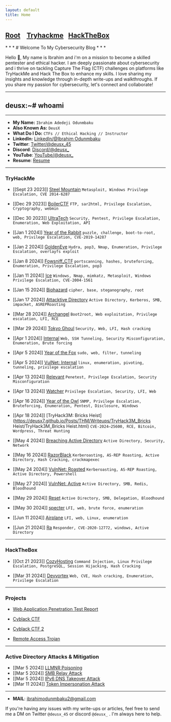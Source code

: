 ```yaml
---
layout: default
title: Home
---
```

<h2 class="mume-header" id="mainindexhtml-nbspnbsp-contactcontacthtml"><a href="./index.html">Root</a>&#xA0;&#xA0;&#xA0; <a href="/Posts/THM/index.html">Tryhackme</a>&#xA0;&#xA0;&#xA0;<a href="/Posts/HTB/index.html">HackTheBox</a>&#xA0;&#xA0;&#xA0;</h2>
<script src="https://tryhackme.com/badge/1528520"></script>
* * *
# Welcome To My Cybersecurity Blog
* * *

Hello 👋, My name is  Ibrahim and i'm on a mission to become a skilled pentester and ethical hacker. I am deeply passionate about cybersecurity and i thrive on tackling Capture The Flag (CTF) challenges on platforms like TryHackMe and Hack The Box to enhance my skills. I love sharing my insights and knowledge through in-depth write-ups and walkthroughs. If you share my passion for cybersecurity, let's connect and collaborate!
* * *
## deusx:~# whoami
* * *

- **My Name:** `Ibrahim Adedeji Odunmbaku`
- **Also Known As:** `DeusX`
- **What Do I Do:** `CTFs // Ethical Hacking // Instructor`
- **LinkedIn:** [LinkedIn/@Ibrahim Odunmbaku](https://www.linkedin.com/in/ibrahim-odunmbaku-8639a811b/)
- **Twitter**: [Twitter/@deusx_45](https://twitter.com/deusx_45)
- **Discord**: [Discord/@deusx_](https://discord.com/channels/@deusx_)
- **YouTube**: [YouTube/@deusx_](https://youtube.com/@Deus-X?si=FD4r1RL5HrpbkQPd)
- **Resume**: [Resume](https://drive.google.com/file/d/1_1ziIKMUp2Blr1HxP3VIMCx4D6FbhLch/view?usp=sharing)
  
* * *
### **TryHackMe**

- [[Sept 23 2023]] [Steel Mountain](https://deusx7.github.io/Posts/THM/Writeups/Steel_Mountain/Steel_Mountain.html) `Metasploit, Windows Privilege Escalation, CVE 2014-6287`

- [[Dec 29 2023]] [BoilerCTF](https://deusx7.github.io/Posts/THM/Writeups/BoilerCTF/BoilerCTF.html) `FTP, sar2html, Privilege Escalation, Cryptography, webmin`

- [[Dec 30 2023]] [UltraTech](https://deusx7.github.io/Posts/THM/Writeups/UltraTech/UltraTech.html) `Security, Pentest, Privilege Escalation, Enumeration, Web Exploitation, API`

-  [[Jan 1 2024]] [Year of the Rabbit](https://deusx7.github.io/Posts/THM/Writeups/Year_of_the_Rabbit/Year_of_the_Rabbit.html) `puzzle, challenge, boot-to-root, web, Privilege Escalation, CVE-2019-14287`

-  [[Jan 2 2024]] [GoldenEye](https://deusx7.github.io/Posts/THM/Writeups/GoldenEye/GoldenEye.html) `Hydra, pop3, Nmap, Enumeration, Privilege Escalation, overlayfs exploit` 

- [[Jan 8 2024]] [Fowsniff_CTF](https://deusx7.github.io/Posts/THM/Writeups/Fowsniff_CTF/Fowsniff_CTF.html) `portscanning, hashes, bruteforcing, Enumeration, Privilege Escalation, pop3`

- [[Jan 11 2024]] [Ice](https://deusx7.github.io/Posts/THM/Writeups/Ice/Ice.html) `Windows, Nmap, mimkatz, Metasploit, Windows Privilege Escalation, CVE-2004-1561`

- [[Jan 15 2024]] [Biohazard](https://deusx7.github.io/Posts/THM/Writeups/Biohazard/Biohazard.html) `cipher, base, steganography, root`

- [[Jan 17 2024]] [Attacktive Directory](https://deusx7.github.io/Posts/THM/Writeups/Attacktive_Directory/Attacktive_Directory.html) `Active Directory, Kerberos, SMB, impacket, ASREPRoasting`

- [[Mar 28 2024]] [Archangel](https://deusx7.github.io/Posts/THM/Writeups/Archangel/Archangel.html) `Boot2root, Web exploitation, Privilege escalation, LFI, RCE`

- [[Mar 29 2024]] [Tokyo Ghoul](https://deusx7.github.io/Posts/THM/Writeups/Tokyo_Ghoul/Tokyo_Ghoul.html) `Security, Web, LFI, Hash cracking`

- [[Apr 1 2024]] [Internal](https://deusx7.github.io/Posts/THM/Writeups/Internal/Internal.html) `Web, SSH Tunneling, Security Misconfiguration, Enumeration, Brute forcing`

- [[Apr 5 2024]] [Year of the Fox](https://deusx7.github.io/Posts/THM/Writeups/Year_of_the_Fox/Year_of_the_Fox.html) `sudo, web, filter, tunneling` 

- [[Apr 5 2024]] [VulNet: Internal](https://deusx7.github.io/Posts/THM/Writeups/VulNet_Internal/VulNet_Internal.html)  `linux, enumeration, pivoting, tunneling, privilege escalation`

- [[Apr 13 2024]] [Relevant](https://deusx7.github.io/Posts/THM/Writeups/Relevant/Relevant.html) `Penetest, Privilege Escalation, Security Misconfiguration` 

- [[Apr 13 2024]] [Watcher](https://deusx7.github.io/Posts/THM/Writeups/Watcher/Watcher.html) `Privilege Escalation, Security, LFI, Web`

- [[Apr 16 2024]] [Year of the Owl](https://deusx7.github.io/Posts/THM/Writeups/Year_of_the_Owl/Year_of_the_Owl.html) `SNMP, Privilege Escalation, Bruteforcing, Enumeration, Pentest, Disclosure, Windows`

- [[Apr 18 2024]] [TryHack3M: Bricks Heist](https://deusx7.github.io/Posts/THM/Writeups/TryHack3M_Bricks Heist/TryHack3M_Bricks Heist.html) `CVE-2024–25600, RCE, Bitcoin, Wordpress, Threat Hunting`

- [[May 4 2024]] [Breaching Active Directory](https://deusx7.github.io/Posts/THM/Writeups/Breaching_Active_Directory/Breaching_Active_Directory.html) `Active Directory, Security, Network`

- [[May 16 2024]] [RazorBlack](https://deusx7.github.io/Posts/THM/Writeups/RazorBlack/RazorBlack.html) `Kerberoasting, AS-REP Roasting, Active Directory, Hash Cracking, crackmapexec`

- [[May 24 2024]] [VulnNet: Roasted](https://deusx7.github.io/Posts/THM/Writeups/VulnNet_Roasted/VulnNet_Roasted.html) `Kerberoasting, AS-REP Roasting, Active Directory, Powershell`

- [[May 27 2024]] [VulnNet: Active](https://deusx7.github.io/Posts/THM/Writeups/VulnNet_Active/VulnNet_Active.html) `Active Directory, SMB, Redis, Bloodhound`

- [[May 29 2024]] [Reset](https://deusx7.github.io/Posts/THM/Writeups/Reset/Reset.html) `Active Directory, SMB, Delegation, Bloodhound`

- [[May 30 2024]] [specter](https://deusx7.github.io/Posts/THM/Writeups/specter/specter.html) `LFI, web, brute force, enumeration`

- [[Jun 11 2024]] [Airplane](https://deusx7.github.io/Posts/THM/Writeups/Airplane/Airplane.html) `LFI, web, Linux, enumeration`

- [[Jun 21 2024]] [Ra](https://deusx7.github.io/Posts/THM/Writeups/Ra/Ra.html) `Responder, CVE-2020-12772, windows, Active Directory`

* * *
### **HackTheBox**

- [[Oct 21 2023]] [CozyHosting](https://deusx7.github.io/Posts/HTB/Writeups/CozyHosting/CozyHosting.html) `Command Injection, Linux Privilege Escalation, PostgreSQL, Session Hijacking, Hash Cracking`

- [[Mar 31 2024]] [Devvortex](https://deusx7.github.io/Posts/HTB/Writeups/Devvortex/Devvortex.html) `Web, CVE, Hash cracking, Enumeration, Privilege Escalation` 

* * *
### Projects

- [Web Application Penetration Test Report](https://github.com/deusx7/deusx7.github.io/blob/main/Posts/Projects/JuiceShop_Report/JuiceShop_Report.md)

- [Cyblack CTF](https://deusx7.github.io/Posts/CyblackCTF/CyblackCTF.html)

- [Cyblack CTF 2](https://deusx7.github.io/Posts/CyblackCTF/CyblackCTF2.html)

- [Remote Access Trojan](https://www.youtube.com/watch?v=-5n20CDJrQs)

* * *

### Active Directory Attacks & Mitigation

- [[Mar 5 2024]] [LLMNR Poisoning](https://deusx7.github.io/Posts/Active_Directory/LLMNR_Poisoning/LLMNR_Poisoning.html)
- [[Mar 5 2024]] [SMB Relay Attack](https://deusx7.github.io/Posts/Active_Directory/SMB_Relay_Attack/SMB_Relay_Attack.html)
- [[Mar 5 2024]] [IPv6 DNS Takeover Attack](https://deusx7.github.io/Posts/Active_Directory/IPv6_DNS_Takeover/IPv6_DNS_Takeover.html)
- [[Mar 11 2024]] [Token Impersonation Attack](https://deusx7.github.io/Posts/Active_Directory/Token_Impersonation/Token_Impersonation.html)

* * *
- **MAIL**: ibrahimodunmbaku2@gmail.com

If you're having any issues with my write-ups or articles, feel free to send me a DM on Twitter `@deusx_45` or discord `@deusx_` . I'm always here to help.

